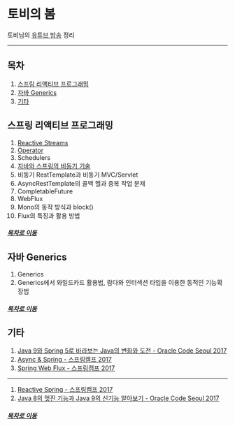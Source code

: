 토비의 봄
=====
토비님의 [유튜브 방송](https://www.youtube.com/channel/UCcqH2RV1-9ebRBhmN_uaSNg/videos) 정리
- - -
## 목차
1. [스프링 리액티브 프로그래밍](#스프링-리액티브-프로그래밍)
2. [자바 Generics](#자바-Generics)
3. [기타](#기타)


## 스프링 리액티브 프로그래밍
1. [Reactive Streams](https://github.com/nara1030/study-toby_youtube/blob/master/docs/reactive_01.md)
2. [Operator](https://github.com/nara1030/study-toby_youtube/blob/master/docs/reactive_02.md)
3. Schedulers
4. [자바와 스프링의 비동기 기술](https://github.com/nara1030/study-toby_youtube/blob/master/docs/reactive_04.md)
5. 비동기 RestTemplate과 비동기 MVC/Servlet
6. AsyncRestTemplate의 콜백 헬과 중복 작업 문제
7. CompletableFuture
8. WebFlux
9. Mono의 동작 방식과 block()
10. Flux의 특징과 활용 방법

##### [목차로 이동](#목차)

## 자바 Generics
1. Generics
2. Generics에서 와일드카드 활용법, 람다와 인터섹션 타입을 이용한 동적인 기능확장법

##### [목차로 이동](#목차)

## 기타
1. [Java 9와 Spring 5로 바라보는 Java의 변화와 도전 - Oracle Code Seoul 2017](https://www.youtube.com/watch?v=BFjrmj4p3_Y)
2. [Async & Spring - 스프링캠프 2017](https://www.youtube.com/watch?v=HKlUvCv9hvA&feature=youtu.be)
3. [Spring Web Flux - 스프링캠프 2017](https://www.youtube.com/watch?v=2E_1yb8iLKk)

- - -

1. [Reactive Spring - 스프링캠프 2017](https://www.youtube.com/watch?v=UIrwrW5A2co)
2. [Java 8의 멋진 기능과 Java 9의 신기능 알아보기 - Oracle Code Seoul 2017](https://www.youtube.com/watch?v=3W-SVnAlvC4)

##### [목차로 이동](#목차)
